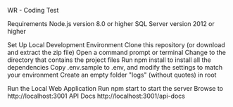 WR - Coding Test

Requirements
Node.js version 8.0 or higher
SQL Server version 2012 or higher

Set Up Local Development Environment
Clone this repository (or download and extract the zip file)
Open a command prompt or terminal
Change to the directory that contains the project files
Run npm install to install all the dependencies
Copy .env.sample to .env, and modify the settings to match your environment
Create an empty folder "logs" (without quotes) in root

Run the Local Web Application
Run npm start to start the server
Browse to http://localhost:3001
API Docs http://localhost:3001/api-docs
